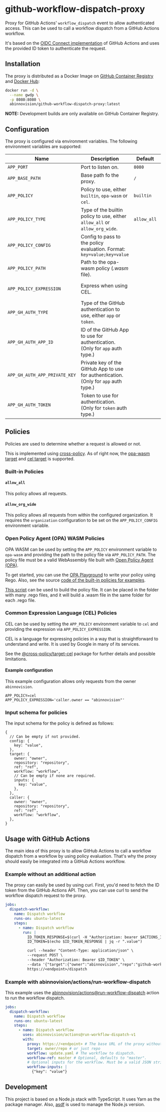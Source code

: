 # github-workflow-dispatch-proxy

Proxy for GitHub Actions' `workflow_dispatch` event to allow authenticated
access.
This can be used to call a workflow dispatch from a GitHub Actions workflow.

It's based on
the [OIDC Connect implementation](https://docs.github.com/en/actions/security-for-github-actions/security-hardening-your-deployments/about-security-hardening-with-openid-connect)
of GitHub Actions and uses the provided ID token to authenticate the request.

## Installation

The proxy is distributed as
a Docker Image
on [GitHub Container Registry](https://github.com/abinnovision/github-workflow-dispatch-proxy/pkgs/container/github-workflow-dispatch-proxy)
and [Docker Hub](https://hub.docker.com/r/abinnovision/github-workflow-dispatch-proxy):

[//]: # "x-release-please-start-version"

```bash
docker run -d \
  --name gwdp \
  -p 8080:8080 \
  abinnovision/github-workflow-dispatch-proxy:latest
```

[//]: # "x-release-please-end"

**NOTE:** Development builds are only available on GitHub Container Registry.

## Configuration

The proxy is configured via environment variables.
The following environment variables are supported:

| Name                          | Description                                                                          | Default     | Note                                                 |
| ----------------------------- | ------------------------------------------------------------------------------------ | ----------- | ---------------------------------------------------- |
| `APP_PORT`                    | Port to listen on.                                                                   | `8080`      |                                                      |
| `APP_BASE_PATH`               | Base path fo the proxy.                                                              | `/`         |                                                      |
| `APP_POLICY`                  | Policy to use, either `builtin`, `opa-wasm` or `cel`.                                | `builtin`   |                                                      |
| `APP_POLICY_TYPE`             | Type of the builtin policy to use, either `allow_all` or `allow_org_wide`.           | `allow_all` |                                                      |
| `APP_POLICY_CONFIG`           | Config to pass to the policy evaluation. Format: `key=value;key=value`               |             |                                                      |
| `APP_POLICY_PATH`             | Path to the opa-wasm policy (_.wasm_ file).                                          |             | Only available if `APP_POLICY` is set to `opa-wasm`. |
| `APP_POLICY_EXPRESSION`       | Express when using CEL.                                                              |             | Only available if `APP_POLICY` is set to `cel`.      |
| `APP_GH_AUTH_TYPE`            | Type of the GitHub authentication to use, either `app` or `token`.                   |             | **Required**                                         |
| `APP_GH_AUTH_APP_ID`          | ID of the GitHub App to use for authentication. (Only for `app` auth type.)          |             | Required if `APP_GH_AUTH_TYPE` is `app`.             |
| `APP_GH_AUTH_APP_PRIVATE_KEY` | Private key of the GitHub App to use for authentication. (Only for `app` auth type.) |             | Required if `APP_GH_AUTH_TYPE` is `app`.             |
| `APP_GH_AUTH_TOKEN`           | Token to use for authentication. (Only for `token` auth type.)                       |             | Required if `APP_GH_AUTH_TYPE` is `token`.           |

## Policies

Policies are used to determine whether a request is allowed or not.

This is implemented using [cross-policy](https://github.com/abinnovision/cross-policy). As of right now,
the [opa-wasm target](https://github.com/abinnovision/cross-policy/tree/main/packages/target-opa-wasm)
and [cel target](https://github.com/abinnovision/cross-policy/tree/main/packages/target-cel) is supported.

### Built-in Policies

#### `allow_all`

This policy allows all requests.

#### `allow_org_wide`

This policy allows all requests from within the configured organization.
It requires the `organization` configuration to be set on the
`APP_POLICY_CONFIG` environment variable.

### Open Policy Agent (OPA) WASM Policies

OPA WASM can be used by setting the `APP_POLICY` environment variable
to `opa-wasm` and providing the path to the policy file via `APP_POLICY_PATH`.
The policy file must be a valid WebAssembly file built with
[Open Policy Agent (OPA)](https://www.openpolicyagent.org/).

To get started,
you can use the [OPA Playground](https://play.openpolicyagent.org/) to write
your policy using Rego.
Also, see the
source [code of the built-in policies for examples](./policies).

[This script](./policies/build.sh) can be used to build the policy file. It can
be placed in the folder with many .rego files, and it will build a .wasm file in
the same folder for each .rego file.

### Common Expression Language (CEL) Policies

CEL can be used by setting the `APP_POLICY` environment variable
to `cel` and providing the expression via `APP_POLICY_EXPRESSION`.

CEL is a language for expressing policies in a way that is straightforward to understand and write.
It is used by Google in many of its services.

See the [@cross-policy/target-cel](http://npmjs.com/package/@cross-policy/target-cel) package for further details and
possible limitations.

#### Example configuration

This example configuration allows only requests from the owner `abinnovision`.

```
APP_POLICY=cel
APP_POLICY_EXPRESSION='caller.owner == "abinnovision"'
```

### Input schema for policies

The input schema for the policy is defined as follows:

```json5
{
  // Can be empty if not provided.
  config: {
    key: "value",
  },
  target: {
    owner: "owner",
    repository: "repository",
    ref: "ref",
    workflow: "workflow",
    // Can be empty if none are required.
    inputs: {
      key: "value",
    },
  },
  caller: {
    owner: "owner",
    repository: "repository",
    ref: "ref",
    workflow: "workflow",
  },
}
```

## Usage with GitHub Actions

The main idea of this proxy is to allow GitHub Actions to call a workflow
dispatch from a workflow by using policy evaluation.
That's why the proxy should easily be integrated into a GitHub Actions workflow.

### Example without an additional action

The proxy can easily be used by using curl.
First, you'd need to fetch the ID token from the GitHub Actions API.
Then, you can use curl to send the workflow dispatch request to the proxy.

```yaml
jobs:
  dispatch-workflow:
    name: Dispatch workflow
    runs-on: ubuntu-latest
    steps:
      - name: Dispatch workflow
        run: |
          ID_TOKEN_RESPONSE=$(curl -H "Authorization: bearer $ACTIONS_ID_TOKEN_REQUEST_TOKEN" "$ACTIONS_ID_TOKEN_REQUEST_URL&audience=github-workflow-dispatch-proxy")
          ID_TOKEN=$(echo $ID_TOKEN_RESPONSE | jq -r ".value")

          curl --header "Content-Type: application/json" \
          --request POST \
          --header "Authorization: Bearer $ID_TOKEN" \
          --data '{"target":{"owner":"abinnovision","repo":"github-workflow-dispatch-proxy","ref":"master","workflow":"test.yaml"},"inputs":{}}' \
          https://<endpoint>/dispatch
```

### Example with abinnovision/actions/run-workflow-dispatch

This example uses the
[abinnovision/actions@run-workflow-dispatch](https://github.com/abinnovision/actions/blob/master/actions/run-workflow-dispatch/README.md)
action to run the workflow dispatch.

```yaml
jobs:
  dispatch-workflow:
    name: Dispatch workflow
    runs-on: ubuntu-latest
    steps:
      - name: Dispatch workflow
        uses: abinnovision/actions@run-workflow-dispatch-v1
        with:
          proxy: https://<endpoint> # The base URL of the proxy without a trailing slash.
          target: owner/repo # or just repo
          workflow: update.yaml # The workflow to dispatch.
          workflow-ref: master # Optional, defaults to "master".
          # Optional inputs for the workflow. Must be a valid JSON string.
          workflow-inputs: |
            {"key": "value"}
```

## Development

This project is based on a Node.js stack with TypeScript. It uses Yarn as the
package manager. Also, [asdf](https://asdf-vm.com/) is used to manage the
Node.js version.
